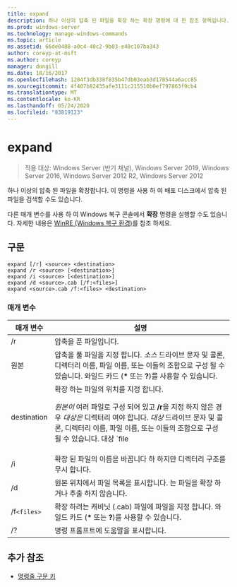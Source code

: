 ```yaml
---
title: expand
description: 하나 이상의 압축 된 파일을 확장 하는 확장 명령에 대 한 참조 항목입니다.
ms.prod: windows-server
ms.technology: manage-windows-commands
ms.topic: article
ms.assetid: 66de0488-a0c4-40c2-9b03-e40c107ba343
author: coreyp-at-msft
ms.author: coreyp
manager: dongill
ms.date: 10/16/2017
ms.openlocfilehash: 1204f3db338f835b47db03eab3d178544a6acc85
ms.sourcegitcommit: 4f407b82435afe3111c215510b0ef797863f9cb4
ms.translationtype: MT
ms.contentlocale: ko-KR
ms.lasthandoff: 05/24/2020
ms.locfileid: "83819123"
---
```

# <a name="expand"></a>expand

> 적용 대상: Windows Server (반기 채널), Windows Server 2019, Windows Server 2016, Windows Server 2012 R2, Windows Server 2012

하나 이상의 압축 된 파일을 확장합니다. 이 명령을 사용 하 여 배포 디스크에서 압축 된 파일을 검색할 수도 있습니다.

다른 매개 변수를 사용 하 여 Windows 복구 콘솔에서 **확장** 명령을 실행할 수도 있습니다. 자세한 내용은 [WinRE (Windows 복구 환경)](https://docs.microsoft.com/windows-hardware/manufacture/desktop/windows-recovery-environment--windows-re--technical-reference)를 참조 하세요.

## <a name="syntax"></a>구문

```
expand [/r] <source> <destination>
expand /r <source> [<destination>]
expand /i <source> [<destination>]
expand /d <source>.cab [/f:<files>]
expand <source>.cab /f:<files> <destination>
```

### <a name="parameters"></a>매개 변수

| 매개 변수 | 설명 |
| --------- | ----------- |
| /r | 압축을 푼 파일입니다. |
| 원본 | 압축을 풀 파일을 지정 합니다. *소스* 드라이브 문자 및 콜론, 디렉터리 이름, 파일 이름, 또는 이들의 조합으로 구성 될 수 있습니다. 와일드 카드 (**&#42;** 또는 **?**)를 사용할 수 있습니다. |
| destination | 확장 하는 파일의 위치를 지정 합니다.<p>*원본이* 여러 파일로 구성 되어 있고 **/r**을 지정 하지 않은 경우 *대상은* 디렉터리 여야 합니다. *대상* 드라이브 문자 및 콜론, 디렉터리 이름, 파일 이름, 또는 이들의 조합으로 구성 될 수 있습니다. 대상 `file | path` 사양입니다. |
| /i | 확장 된 파일의 이름을 바꿉니다 하 하지만 디렉터리 구조를 무시 합니다. |
| /d | 원본 위치에서 파일 목록을 표시합니다. 는 파일을 확장 하거나 추출 하지 않습니다. |
| /f`<files>` | 확장 하려는 캐비닛 (.cab) 파일에 파일을 지정 합니다. 와일드 카드 (**&#42;** 또는 **?**)를 사용할 수 있습니다. |
| /? | 명령 프롬프트에 도움말을 표시합니다. |

## <a name="additional-references"></a>추가 참조

- [명령줄 구문 키](command-line-syntax-key.md)
